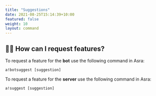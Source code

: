 ```yaml
---
title: "Suggestions"
date: 2021-08-25T15:14:39+10:00
featured: false
weight: 10
layout: command
---
```


## 👨‍💻 How can I request features?

To request a feature for the **bot** use the following command in Asra:

`a!botsuggest [suggestion]`

To request a feature for the **server** use the following command in Asra:

`a!suggest [suggestion]`